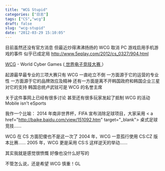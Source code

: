 ```yaml
---
title: "WCG Stupid"
categories: ["日志"]
tags: ["CS","wcg"]
draft: false
slug: "wcg-stupid"
date: "2012-03-29 15:10:05"
---
```


目前虽然还没有官方消息
但最近炒得沸沸扬扬的 WCG 取消 PC 游戏启用手机游戏的事件
似乎已成定局
<a href="http://www.5eplay.com/2012/cs_0327/904.html" target="_blank">http://www.5eplay.com/2012/cs_0327/904.html</a>

<a href="http://www.wcg.com" target="_blank">WCG</a> - World Cyber Games (<a href="http://baike.baidu.com/view/5608.htm" target="_blank"> 世界电子竞技大赛 </a>）

起源最早最专业的三项大赛只有 WCG 一直屹立不倒
一方面源于它的运营的专业性
一方面源于它的品牌效应及精神
还有一方面是离不开韩国政府和韩国企业三星对它的支持
韩国总统卢武铉可是 WCG 的名誉主席

关于这件事网上已经有很多讨论
甚至还有很多玩家发起了抵制 WCG 的活动
Mobile isn't eSports

我作一个比喻：
2014 年南非世界杯，FIFA 宣布消除足球项目，大家采用 < a href="http://baike.baidu.com/view/151092.htm" target="_blank"> 桌式足球 </a > 竞技……

WCG 在 CS 方面犯傻也不是这一次了
2004 年，WCG 一意孤行使用 CS:CZ 版本比赛……
2005 年，WCG 更是采用 CS:S 这样逆天的举动……

其实我就是感觉很愤慨
好像也没什么好写的

不管怎么说，还是希望 WCG 慎重！GL


